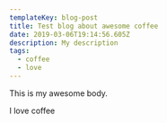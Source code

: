 ```yaml
---
templateKey: blog-post
title: Test blog about awesome coffee
date: 2019-03-06T19:14:56.605Z
description: My description
tags:
  - coffee
  - love
---
```

This is my awesome body.



I love coffee
